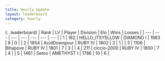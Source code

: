 ```yaml
---
title: Hourly Update
layout: leaderboard
category: hourly
---
```


{: .leaderboard}
| Rank | LV | Player | Division | Elo | Wins | Losses |
| --- | --- | --- | --- | --- | --- | --- |
| <span data-change="0">1</span> | 162 | <span title="ID: 528147">HELLO_ITSYELLOW</span> | DIAMOND I | <span data-change="53">1983</span> | <span data-change="6">9</span> | <span data-change="0">0</span> |
| <span data-change="1">2</span> | 1854 | <span title="ID: 304661">AcidDownpour</span> | RUBY IV | <span data-change="16">1802</span> | <span data-change="2">3</span> | <span data-change="0">1</span> |
| <span data-change="6">3</span> | 1106 | <span title="ID: 361226">Bihapove</span> | RUBY IV | <span data-change="76">1801</span> | <span data-change="7">7</span> | <span data-change="2">3</span> |
| <span data-change="-">4</span> | 211 | <span title="ID: 442259">ciccio-2000</span> | RUBY IV | <span data-change="-">1800</span> | <span data-change="-">7</span> | <span data-change="-">4</span> |
| <span data-change="2">5</span> | 1461 | <span title="ID: 326285">Setoo</span> | AMETHYST I | <span data-change="46">1786</span> | <span data-change="8">10</span> | <span data-change="5">6</span> |
